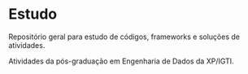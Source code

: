 # Estudo
Repositório geral para estudo de códigos, frameworks e soluções de atividades.

Atividades da pós-graduação em Engenharia de Dados da XP/IGTI.
